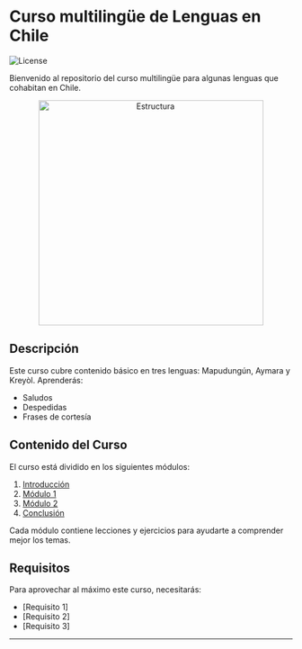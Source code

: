 # Curso multilingüe de Lenguas en Chile

![License](https://img.shields.io/badge/license-MIT-blue.svg)

Bienvenido al repositorio del curso multilingüe para algunas lenguas que cohabitan en Chile. 

<p style="text-align:center"><img src ="https://images.unsplash.com/photo-1478827387698-1527781a4887?q=80&w=1470&auto=format&fit=crop&ixlib=rb-4.0.3&ixid=M3wxMjA3fDB8MHxwaG90by1wYWdlfHx8fGVufDB8fHx8fA%3D%3D" alt="Estructura" width="400"/>
 </p>


## Descripción

Este curso cubre contenido básico en tres lenguas: Mapudungún, Aymara y Kreyòl. Aprenderás:

- Saludos
- Despedidas
- Frases de cortesía

## Contenido del Curso

El curso está dividido en los siguientes módulos:

1. [Introducción](#introducción)
2. [Módulo 1](#módulo-1)
3. [Módulo 2](#módulo-2)
4. [Conclusión](#conclusión)

Cada módulo contiene lecciones y ejercicios para ayudarte a comprender mejor los temas.

## Requisitos

Para aprovechar al máximo este curso, necesitarás:

- [Requisito 1]
- [Requisito 2]
- [Requisito 3]

---
